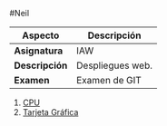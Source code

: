 #Neil

| Aspecto          | Descripción                                      |
| ---------------- | ------------------------------------------------ |
| **Asignatura**   | IAW                               |
| **Descripción**  | Despliegues web. |
| **Examen**       | Examen de GIT |


1. [CPU](/hardware/hardware1.md)
2. [Tarjeta Gráfica](/master/hardware/hardware2.md)

